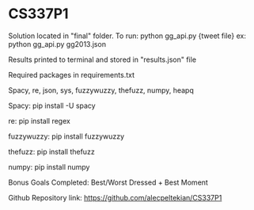 # CS337P1
Solution located in "final" folder.
To run: python gg_api.py {tweet file}
ex: python gg_api.py gg2013.json

Results printed to terminal and stored in "results.json" file

Required packages in requirements.txt

Spacy, re, json, sys, fuzzywuzzy, thefuzz, numpy, heapq

Spacy: pip install -U spacy

re: pip install regex

fuzzywuzzy: pip install fuzzywuzzy

thefuzz: pip install thefuzz

numpy: pip install numpy

Bonus Goals Completed: Best/Worst Dressed + Best Moment

Github Repository link: https://github.com/alecpeltekian/CS337P1
